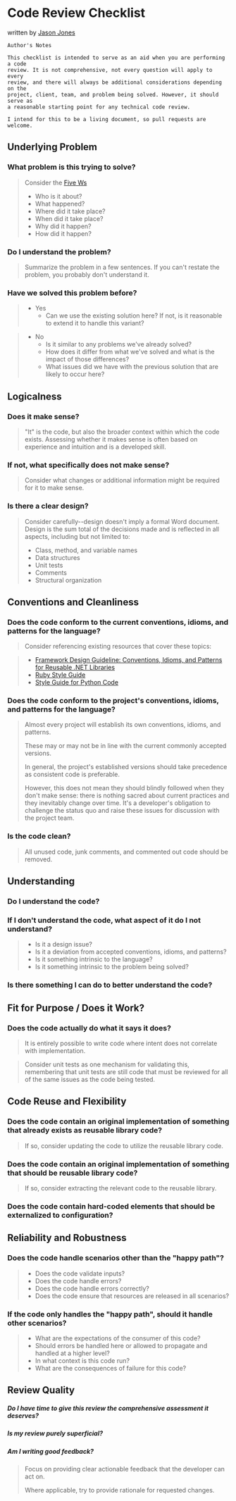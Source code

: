 # Code Review Checklist
written by [Jason Jones][author]

    Author's Notes

    This checklist is intended to serve as an aid when you are performing a code
    review. It is not comprehensive, not every question will apply to every
    review, and there will always be additional considerations depending on the
    project, client, team, and problem being solved. However, it should serve as
    a reasonable starting point for any technical code review.
    
    I intend for this to be a living document, so pull requests are welcome.

## Underlying Problem

### What problem is this trying to solve?

> Consider the [Five Ws][five-ws]
>
> * Who is it about?
> * What happened?
> * Where did it take place?
> * When did it take place?
> * Why did it happen?
> * How did it happen?

### Do I understand the problem?

> Summarize the problem in a few sentences. If you can't restate the problem,
> you probably don't understand it.

### Have we solved this problem before?

> * Yes
>     * Can we use the existing solution here? If not, is it reasonable to
>       extend it to handle this variant?

> * No
>     * Is it similar to any problems we've already solved?
>     * How does it differ from what we've solved and what is the impact of those differences?
>     * What issues did we have with the previous solution that are likely to occur here?

## Logicalness

### Does it make sense?

> "It" is the code, but also the broader context within which the code exists.
> Assessing whether it makes sense is often based on experience and intuition
> and is a developed skill.

### If not, what specifically does not make sense?

> Consider what changes or additional information might be required for it to
> make sense.

### Is there a clear design?

> Consider carefully--design doesn't imply a formal Word document. Design is the
> sum total of the decisions made and is reflected in all aspects, including but
> not limited to:
>
> * Class, method, and variable names
> * Data structures
> * Unit tests
> * Comments
> * Structural organization

## Conventions and Cleanliness

### Does the code conform to the current conventions, idioms, and patterns for the language?

> Consider referencing existing resources that cover these topics:

> * [Framework Design Guideline: Conventions, Idioms, and Patterns for Reusable .NET Libraries][dot-net-style]
> * [Ruby Style Guide][ruby-style]
> * [Style Guide for Python Code][python-style]

### Does the code conform to the project's conventions, idioms, and patterns for the language?

> Almost every project will establish its own conventions, idioms, and patterns.
>
> These may or may not be in line with the current commonly accepted versions.
>
> In general, the project's established versions should take precedence as
> consistent code is preferable.
>
> However, this does not mean they should blindly followed when they don't make
> sense: there is nothing sacred about current practices and they inevitably
> change over time. It's a developer's obligation to challenge the status quo
> and raise these issues for discussion with the project team.

### Is the code clean?

> All unused code, junk comments, and commented out code should be removed.

## Understanding

### Do I understand the code?

### If I don't understand the code, what aspect of it do I not understand?

> * Is it a design issue?
> * Is it a deviation from accepted conventions, idioms, and patterns?
> * Is it something intrinsic to the language?
> * Is it something intrinsic to the problem being solved?

### Is there something I can do to better understand the code?

## Fit for Purpose / Does it Work?

### Does the code actually do what it says it does?

> It is entirely possible to write code where intent does not correlate with
> implementation.

> Consider unit tests as one mechanism for validating this, remembering that
> unit tests are still code that must be reviewed for all of the same issues as
> the code being tested.

## Code Reuse and Flexibility

### Does the code contain an original implementation of something that already exists as reusable library code?

> If so, consider updating the code to utilize the reusable library code.

### Does the code contain an original implementation of something that should be reusable library code?

> If so, consider extracting the relevant code to the reusable library.

### Does the code contain hard-coded elements that should be externalized to configuration?

## Reliability and Robustness

### Does the code handle scenarios other than the "happy path"?

> * Does the code validate inputs?
> * Does the code handle errors?
> * Does the code handle errors correctly?
> * Does the code ensure that resources are released in all scenarios?

### If the code only handles the "happy path", should it handle other scenarios?

> * What are the expectations of the consumer of this code?
> * Should errors be handled here or allowed to propagate and handled at a higher level?
> * In what context is this code run?
> * What are the consequences of failure for this code?

## Review Quality

##### Do I have time to give this review the comprehensive assessment it deserves?

##### Is my review purely superficial?

##### Am I writing good feedback?

> Focus on providing clear actionable feedback that the developer can act on.
>
> Where applicable, try to provide rationale for requested changes.

[dot-net-style]: http://www.amazon.com/Framework-Design-Guidelines-Conventions-Libraries/dp/0321545613
[ruby-style]: https://github.com/bbatsov/ruby-style-guide
[python-style]: http://legacy.python.org/dev/peps/pep-0008
[five-ws]: http://en.wikipedia.org/wiki/Five_Ws
[author]: https://github.com/ralreegorganon
